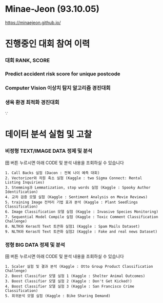 # Minae-Jeon (93.10.05) #

https://minaejeon.github.io/

# 진행중인 대회 참여 이력

###   대회 RANK, SCORE
  
###   Predict accident risk score for unique postcode
  
###   Computer Vision 이상치 탐지 알고리즘 경진대회
  
###   생육 환경 최적화 경진대회
∵

# 데이터 분석 실험 및 고찰 

###  비정형 TEXT/IMAGE DATA 정제 및 분석

  田 버튼 누르시면 아래 CODE 및 분석 내용을 조회하실 수 있습니다

    1. Call Backs 실험 (Dacon : 전복 나이 예측 대회)
    2. Vectorizer와 차원 축소 실험 (Kaggle : two Sigma Connect: Rental Listing Inquiries)
    3. Stemming과 Lemmatization, stop words 실험 (Kaggle : Spooky Author Identification)
    4. 교차 검증 모델 실험 (Kaggle : Sentiment Analysis on Movie Reviews)
    5. training Image 전처리 기법 효과 분석 (Kaggle : Plant Seedlings Classification)
    6. Image Classification 모델 실험 (Kaggle : Invasive Species Monitoring)
    7. Sequential Model Compile 실험 (Kaggle : Toxic Comment Classification Challenge)
    8. NLTK와 Keras의 Text 토큰화 실험1 (Kaggle : Spam Mails Dataset)
    9. NLTK와 Keras의 Text 토큰화 실험2 (Kaggle : Fake and real news Dataset)
  
###  정형 BIG DATA 정제 및 분석

  田 버튼 누르시면 아래 CODE 및 분석 내용을 조회하실 수 있습니다

    1. Scaler 실험 및 결과 분석 (Kaggle : Otto Group Product Classification Challenge)
    2. Boost Classifier 모델 실험 1 (Kaggle : Shelter Animal Outcomes)
    3. Boost Classifier 모델 실험 2 (Kaggle : Don't Get Kicked!)
    4. Boost Classifier 모델 실험 3 (Kaggle : San Francisco Crime Classification)
    5. 회귀분석 모델 실험 (Kaggle : Bike Sharing Demand)
